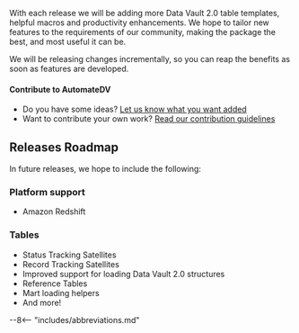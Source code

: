 With each release we will be adding more Data Vault 2.0 table templates, helpful macros and productivity enhancements.
We hope to tailor new features to the requirements of our community, making the package 
the best, and most useful it can be.

We will be releasing changes incrementally, so you can reap the benefits as soon as features are developed.

#### Contribute to AutomateDV

- Do you have some ideas? [Let us know what you want added](https://github.com/Datavault-UK/dbtvault/issues)
- Want to contribute your own work? [Read our contribution guidelines](https://github.com/Datavault-UK/dbtvault/blob/master/CONTRIBUTING.md)

## Releases Roadmap

In future releases, we hope to include the following:

### Platform support

- Amazon Redshift
    
### Tables

- Status Tracking Satellites
- Record Tracking Satellites
- Improved support for loading Data Vault 2.0 structures
- Reference Tables
- Mart loading helpers
- And more!

--8<-- "includes/abbreviations.md"
